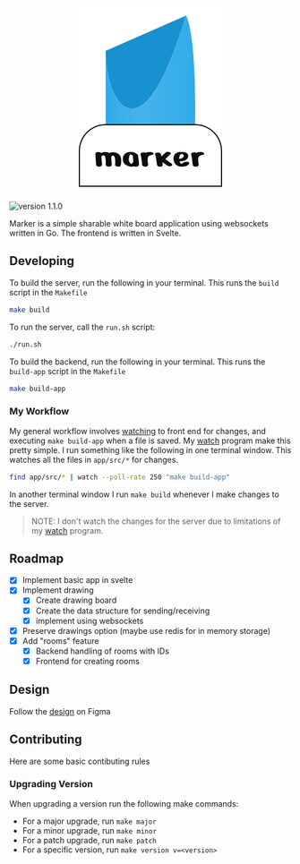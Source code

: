 <h1 align="center">
  <img alt="Marker Logo" src="app/public/full-logo.svg">
</h1>

<img id="version" src="https://img.shields.io/badge/version-1.1.0-blue" alt="version 1.1.0" />

Marker is a simple sharable white board application using websockets written in Go. The frontend is written in Svelte.

## Developing

To build the server, run the following in your terminal. This runs the `build` script in the `Makefile`

```sh
make build
```

To run the server, call the `run.sh` script:

```sh
./run.sh
```

To build the backend, run the following in your terminal. This runs the `build-app` script in the `Makefile`

```sh
make build-app
```

### My Workflow

My general workflow involves [watching](https://github.com/gregzanch/watch) to front end for changes, and executing `make build-app` when a file is saved. My [watch](https://github.com/gregzanch/watch) program make this pretty simple. I run something like the following in one terminal window. This watches all the files in `app/src/*` for changes.

```sh
find app/src/* | watch --poll-rate 250 "make build-app"
```

In another terminal window I run `make build` whenever I make changes to the server.

> NOTE: I don't watch the changes for the server due to limitations of my [watch](https://github.com/gregzanch/watch) program.


## Roadmap

- [x] Implement basic app in svelte
- [x] Implement drawing
  - [x] Create drawing board
  - [x] Create the data structure for sending/receiving
  - [x] implement using websockets
- [x] Preserve drawings option (maybe use redis for in memory storage)
- [x] Add "rooms" feature
  - [x] Backend handling of rooms with IDs 
  - [x] Frontend for creating rooms

## Design

Follow the [design](https://www.figma.com/design/HUzjefdAllJMLkFTIRFzzC/Marker) on Figma

## Contributing

Here are some basic contibuting rules

### Upgrading Version

When upgrading a version run the following make commands:
- For a major upgrade, run `make major`
- For a minor upgrade, run `make minor`
- For a patch upgrade, run `make patch`
- For a specific version, run `make version v=<version>`


